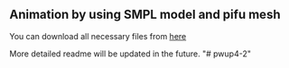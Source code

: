 ## Animation by using SMPL model and pifu mesh

You can download all necessary files from [here](https://drive.google.com/open?id=1M6r2H-km6DG07h8seG4ex9EsaP2q67_W)

More detailed readme will be updated in the future.
"# pwup4-2" 
